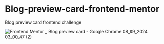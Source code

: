 # Blog-preview-card-frontend-mentor
Blog preview card frontend challenge

![Frontend Mentor _ Blog preview card - Google Chrome 08_09_2024 03_00_47 (2)](https://github.com/user-attachments/assets/7eba5080-99a4-419a-a5eb-f4017bc36073)
